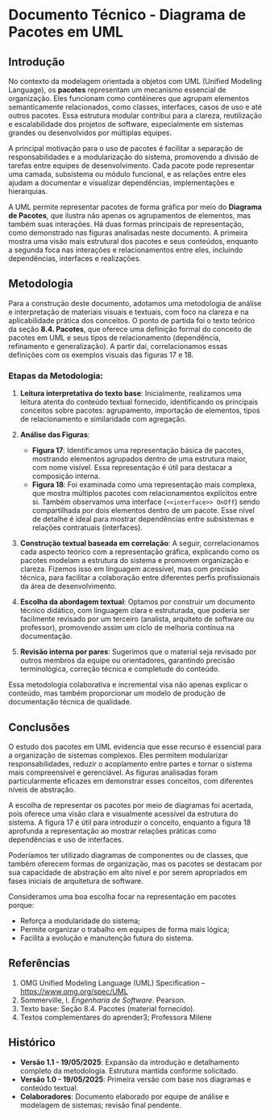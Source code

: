 
# Documento Técnico - Diagrama de Pacotes em UML

## Introdução

No contexto da modelagem orientada a objetos com UML (Unified Modeling Language), os **pacotes** representam um mecanismo essencial de organização. Eles funcionam como contêineres que agrupam elementos semanticamente relacionados, como classes, interfaces, casos de uso e até outros pacotes. Essa estrutura modular contribui para a clareza, reutilização e escalabilidade dos projetos de software, especialmente em sistemas grandes ou desenvolvidos por múltiplas equipes.

A principal motivação para o uso de pacotes é facilitar a separação de responsabilidades e a modularização do sistema, promovendo a divisão de tarefas entre equipes de desenvolvimento. Cada pacote pode representar uma camada, subsistema ou módulo funcional, e as relações entre eles ajudam a documentar e visualizar dependências, implementações e hierarquias.

A UML permite representar pacotes de forma gráfica por meio do **Diagrama de Pacotes**, que ilustra não apenas os agrupamentos de elementos, mas também suas interações. Há duas formas principais de representação, como demonstrado nas figuras analisadas neste documento. A primeira mostra uma visão mais estrutural dos pacotes e seus conteúdos, enquanto a segunda foca nas interações e relacionamentos entre eles, incluindo dependências, interfaces e realizações.

## Metodologia

Para a construção deste documento, adotamos uma metodologia de análise e interpretação de materiais visuais e textuais, com foco na clareza e na aplicabilidade prática dos conceitos. O ponto de partida foi o texto teórico da seção **8.4. Pacotes**, que oferece uma definição formal do conceito de pacotes em UML e seus tipos de relacionamento (dependência, refinamento e generalização). A partir daí, correlacionamos essas definições com os exemplos visuais das figuras 17 e 18.

### Etapas da Metodologia:

1. **Leitura interpretativa do texto base**: Inicialmente, realizamos uma leitura atenta do conteúdo textual fornecido, identificando os principais conceitos sobre pacotes: agrupamento, importação de elementos, tipos de relacionamento e similaridade com agregação.

2. **Análise das Figuras**:
   - **Figura 17**: Identificamos uma representação básica de pacotes, mostrando elementos agrupados dentro de uma estrutura maior, com nome visível. Essa representação é útil para destacar a composição interna.
   - **Figura 18**: Foi examinada como uma representação mais complexa, que mostra múltiplos pacotes com relacionamentos explícitos entre si. Também observamos uma interface (`<<interface>> OnOff`) sendo compartilhada por dois elementos dentro de um pacote. Esse nível de detalhe é ideal para mostrar dependências entre subsistemas e relações contratuais (interfaces).

3. **Construção textual baseada em correlação**:
   A seguir, correlacionamos cada aspecto teórico com a representação gráfica, explicando como os pacotes modelam a estrutura do sistema e promovem organização e clareza. Fizemos isso em linguagem acessível, mas com precisão técnica, para facilitar a colaboração entre diferentes perfis profissionais da área de desenvolvimento.

4. **Escolha da abordagem textual**:
   Optamos por construir um documento técnico didático, com linguagem clara e estruturada, que poderia ser facilmente revisado por um terceiro (analista, arquiteto de software ou professor), promovendo assim um ciclo de melhoria contínua na documentação.

5. **Revisão interna por pares**:
   Sugerimos que o material seja revisado por outros membros da equipe ou orientadores, garantindo precisão terminológica, correção técnica e completude do conteúdo.

Essa metodologia colaborativa e incremental visa não apenas explicar o conteúdo, mas também proporcionar um modelo de produção de documentação técnica de qualidade.

## Conclusões

O estudo dos pacotes em UML evidencia que esse recurso é essencial para a organização de sistemas complexos. Eles permitem modularizar responsabilidades, reduzir o acoplamento entre partes e tornar o sistema mais compreensível e gerenciável. As figuras analisadas foram particularmente eficazes em demonstrar esses conceitos, com diferentes níveis de abstração.

A escolha de representar os pacotes por meio de diagramas foi acertada, pois oferece uma visão clara e visualmente acessível da estrutura do sistema. A figura 17 é útil para introduzir o conceito, enquanto a figura 18 aprofunda a representação ao mostrar relações práticas como dependências e uso de interfaces.

Poderíamos ter utilizado diagramas de componentes ou de classes, que também oferecem formas de organização, mas os pacotes se destacam por sua capacidade de abstração em alto nível e por serem apropriados em fases iniciais de arquitetura de software.

Consideramos uma boa escolha focar na representação em pacotes porque:
- Reforça a modularidade do sistema;
- Permite organizar o trabalho em equipes de forma mais lógica;
- Facilita a evolução e manutenção futura do sistema.

## Referências

1. OMG Unified Modeling Language (UML) Specification – https://www.omg.org/spec/UML
2. Sommerville, I. *Engenharia de Software*. Pearson.
3. Texto base: Seção 8.4. Pacotes (material fornecido).
4. Textos complementares do aprender3; Professora Milene

## Histórico

- **Versão 1.1 - 19/05/2025**: Expansão da introdução e detalhamento completo da metodologia. Estrutura mantida conforme solicitado.
- **Versão 1.0 - 19/05/2025**: Primeira versão com base nos diagramas e conteúdo textual.
- **Colaboradores**: Documento elaborado por equipe de análise e modelagem de sistemas; revisão final pendente.
